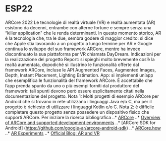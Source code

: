 # ESP22

ARCore 2022
Le tecnologie di realtà virtuale (VR) e realtà aumentata (AR) esistono da decenni, entrambe con alterne fortune e sempre senza una “killer application” che le renda determinanti. In questo momento storico, AR è la tecnologia che, tra le due, sembra godere di maggior credito: si dice che Apple stia lavorando a un progetto a lungo termine per AR e Google continua lo sviluppo del suo framework ARCore, mentre ha invece discontinuato la sua
piattaforma per VR chiamata DayDream.
Indicazioni per la realizzazione del progetto
Report: si spieghi molto brevemente cos’è la realtà aumentata, dopodiché si illustrino le funzionalità offerte dal framework ARCore, incluse le API Augmented Faces, Augmented Images, Depth, Instant Placement, Lighting Estimation.
App: si implementi un’app che esemplifica le funzionalità del framework ARCore. È accettabile che l’app prenda spunto da uno o più esempi forniti dal produttore del framework: tali spunti devono però essere esplicitamente citati nella documentazione del progetto. 
Nota 1: Molti progetti di esempio ARCore per Android che si trovano in rete utilizzano i linguaggi
Java e/o C, ma per il progetto è richiesto di utilizzare i linguaggi Kotlin e/o C. 
Nota 2: è difficile completare questo progetto senza possedere un dispositivo fisico che supporti ARCore.
Per iniziare la ricerca bibliografica
..* [ARCore](https://developers.google.com/ar?hl=en)
..* [Overview of ARCore and supported development environments](https://developers.google.com/ar/develop)
..* [ARCore SDK for Android] (https://github.com/google-ar/arcore-android-sdk)
..* [ARCore.how](https://arcore.how/)
..* [AR Experiments](https://experiments.withgoogle.com/collection/ar)
..* [Official Blog: AR and VR](https://blog.google/products/google-ar-vr/)
